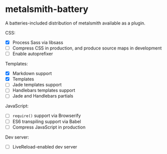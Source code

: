 # metalsmith-battery

A batteries-included distribution of metalsmith available as a plugin.

CSS:

- [x] Process Sass via libsass
- [ ] Compress CSS in production, and produce source maps in development
- [ ] Enable autoprefixer

Templates:

- [x] Markdown support
- [x] Templates
- [ ] Jade templates support
- [ ] Handlebars templates support
- [ ] Jade and Handlebars partials

JavaScript:

- [ ] `require()` support via Browserify
- [ ] ES6 transpiling support via Babel
- [ ] Compress JavaScript in production

Dev server:

- [ ] LiveReload-enabled dev server

